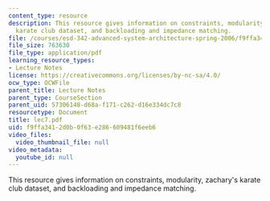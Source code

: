 ```yaml
---
content_type: resource
description: This resource gives information on constraints, modularity, zachary's
  karate club dataset, and backloading and impedance matching.
file: /courses/esd-342-advanced-system-architecture-spring-2006/f9ffa3412d0b0f63e286609481f6eeb6_lec7.pdf
file_size: 763630
file_type: application/pdf
learning_resource_types:
- Lecture Notes
license: https://creativecommons.org/licenses/by-nc-sa/4.0/
ocw_type: OCWFile
parent_title: Lecture Notes
parent_type: CourseSection
parent_uid: 57306148-d68a-f171-c262-d16e334dc7c8
resourcetype: Document
title: lec7.pdf
uid: f9ffa341-2d0b-0f63-e286-609481f6eeb6
video_files:
  video_thumbnail_file: null
video_metadata:
  youtube_id: null
---
```

This resource gives information on constraints, modularity, zachary's karate club dataset, and backloading and impedance matching.